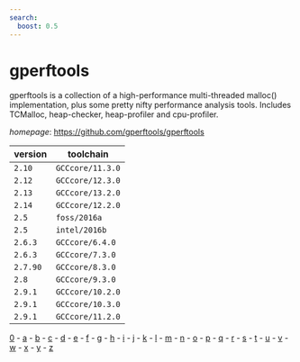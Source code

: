 ```yaml
---
search:
  boost: 0.5
---
```

# gperftools

gperftools is a collection of a high-performance multi-threaded malloc() implementation, plus some pretty nifty performance analysis tools. Includes TCMalloc, heap-checker, heap-profiler and cpu-profiler.

*homepage*: <https://github.com/gperftools/gperftools>

version | toolchain
--------|----------
``2.10`` | ``GCCcore/11.3.0``
``2.12`` | ``GCCcore/12.3.0``
``2.13`` | ``GCCcore/13.2.0``
``2.14`` | ``GCCcore/12.2.0``
``2.5`` | ``foss/2016a``
``2.5`` | ``intel/2016b``
``2.6.3`` | ``GCCcore/6.4.0``
``2.6.3`` | ``GCCcore/7.3.0``
``2.7.90`` | ``GCCcore/8.3.0``
``2.8`` | ``GCCcore/9.3.0``
``2.9.1`` | ``GCCcore/10.2.0``
``2.9.1`` | ``GCCcore/10.3.0``
``2.9.1`` | ``GCCcore/11.2.0``

[0](../0/index.md) - [a](../a/index.md) - [b](../b/index.md) - [c](../c/index.md) - [d](../d/index.md) - [e](../e/index.md) - [f](../f/index.md) - [g](../g/index.md) - [h](../h/index.md) - [i](../i/index.md) - [j](../j/index.md) - [k](../k/index.md) - [l](../l/index.md) - [m](../m/index.md) - [n](../n/index.md) - [o](../o/index.md) - [p](../p/index.md) - [q](../q/index.md) - [r](../r/index.md) - [s](../s/index.md) - [t](../t/index.md) - [u](../u/index.md) - [v](../v/index.md) - [w](../w/index.md) - [x](../x/index.md) - [y](../y/index.md) - [z](../z/index.md)

